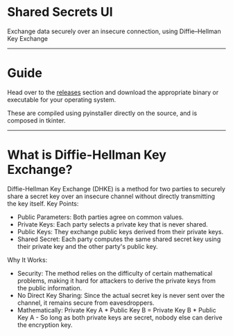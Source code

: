 # Shared Secrets UI
Exchange data securely over an insecure connection, using Diffie–Hellman Key Exchange

---------------------------
# Guide
Head over to the [releases](https://github.com/TernaryFortress/shared-secrets-ui/releases/tag/release) section and download the appropriate binary or executable for your operating system.

These are compiled using pyinstaller directly on the source, and is composed in tkinter.

--------------------------
# What is Diffie-Hellman Key Exchange?
Diffie-Hellman Key Exchange (DHKE) is a method for two parties to securely share a secret key over an insecure channel without directly transmitting the key itself.
Key Points:

- Public Parameters: Both parties agree on common values.
- Private Keys: Each party selects a private key that is never shared.
- Public Keys: They exchange public keys derived from their private keys.
- Shared Secret: Each party computes the same shared secret key using their private key and the other party's public key.

Why It Works:
- Security: The method relies on the difficulty of certain mathematical problems, making it hard for attackers to derive the private keys from the public information.
- No Direct Key Sharing: Since the actual secret key is never sent over the channel, it remains secure from eavesdroppers.
- Mathematically: Private Key A * Public Key B = Private Key B * Public Key A - So long as both private keys are secret, nobody else can derive the encryption key.
